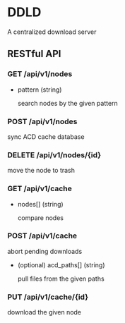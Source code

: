 # DDLD

A centralized download server

## RESTful API

### GET /api/v1/nodes

* pattern (string)

    search nodes by the given pattern

### POST /api/v1/nodes

sync ACD cache database

### DELETE /api/v1/nodes/{id}

move the node to trash

### GET /api/v1/cache

* nodes[] (string)

    compare nodes

### POST /api/v1/cache

abort pending downloads

* (optional) acd_paths[] (string)

    pull files from the given paths

### PUT /api/v1/cache/{id}

download the given node
